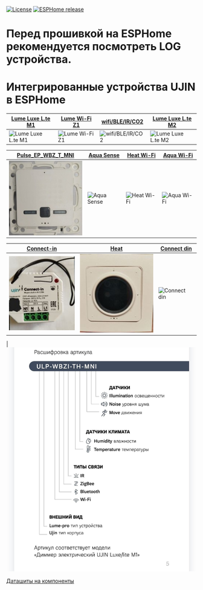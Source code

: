 [![License][license-shield]][license]
[![ESPHome release][esphome-release-shield]][esphome-release]

[license-shield]: https://img.shields.io/static/v1?label=License&message=MIT&color=orange&logo=license
[license]: https://opensource.org/licenses/MIT
[esphome-release-shield]: https://img.shields.io/static/v1?label=ESPHome&message=2025.10.0&color=green&logo=esphome
[esphome-release]: https://GitHub.com/esphome/esphome/releases/

# Перед прошивкой на ESPHome рекомендуется посмотреть LOG устройства.

# Интегрированные устройства UJIN в ESPHome


| [Lume Luxe L.te M1](./Lume%20Luxe_L.te%20M1)  |  [Lume Wi-Fi Z1](./Lume%20Wi-Fi_Z1) | [wifi/BLE/IR/CO2](./Lume%20Wi-Fi_BLE_IR_CO2) | [Lume Luxe L.te M2](./Lume%20Luxe_L.te%20M2) | 
|--------------------|---------------|----------------------|-------------------|
| ![Lume Luxe L.te M1](/Lume%20Luxe_L.te%20M1/images/Luxe_Lte%20M1_1.jpg) | ![Lume Wi-Fi Z1](/Lume%20Wi-Fi_Z1/images/Lume%20WIFI%20Z1.jpg) | ![wifi/BLE/IR/CO2](/Lume%20Wi-Fi_BLE_IR_CO2/images/Lume%20wifi_BLE_IR_CO2_1.jpg) | ![Lume Luxe L.te M2](/Lume%20Luxe_L.te%20M2/images/Lume%20Luxe_L.te%20M2.jpg) |


| [Pulse_EP_WBZ_T_MNI](./Pulse_EP_WBZ_T_MNI)        | [Aqua Sense](./Aqua-Sense%20BLE)    | [Heat Wi-Fi](./Heat%20Wi-Fi)           |   [Aqua Wi-Fi](./Aqua%20Wi-Fi_BLE_220В_СУ-02_R2)       | 
|--------------------|---------------|----------------------|-------------------|
| ![Pulse_EP_WBZ_T_MNI](/Pulse_EP_WBZ_T_MNI/images/Pulse_EP_WBZ_T_MNI_1.jpg) | ![Aqua Sense](/Aqua-Sense%20BLE/images/Aqua-Sense%20BLE.jpg) | ![Heat Wi-Fi](/Heat%20Wi-Fi/images/heat_1.jpg) | ![Aqua Wi-Fi](/Aqua%20Wi-Fi_BLE_220%D0%92_%D0%A1%D0%A3-02_R2/images/Aqua%20Wi-Fi_1.jpg) |


| [Connect-in](./connect-in) | [Heat](./Heat) | [Connect din](./Connect-din%20Wi-Fi) |
|--------------------|---------------|----------------------|
|![Connect-in](/connect-in/images/connect_in0.jpg) | ![Heat](/Heat/images/heat.jpg) |![Connect din](/Connect-din%20Wi-Fi/images/connect-din_wi-fi.jpg) |


|![Расшифровка моделей по датчикам](/datasheet/data.jpg)

[Даташиты на компоненты](./datasheet)  
